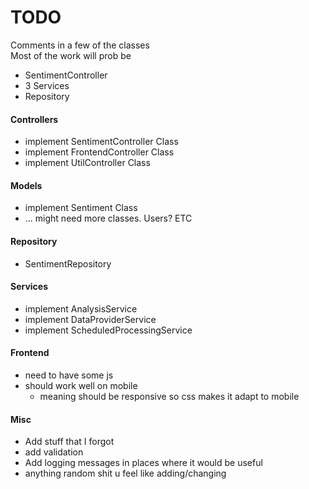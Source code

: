 # TODO
Comments in a few of the classes  
Most of the work will prob be 
- SentimentController
- 3 Services
- Repository 


#### Controllers
- implement SentimentController Class
- implement FrontendController Class
- implement UtilController Class

#### Models 
- implement Sentiment Class
- ... might need more classes. Users? ETC

#### Repository
- SentimentRepository

#### Services
- implement AnalysisService
- implement DataProviderService
- implement ScheduledProcessingService

#### Frontend
- need to have some js
- should work well on mobile
    - meaning should be responsive so css makes
it adapt to mobile

#### Misc
- Add stuff that I forgot 
- add validation
- Add logging messages in places where it would be useful
- anything random shit u feel like adding/changing
